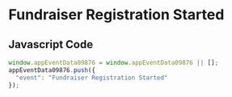 # Fundraiser Registration Started

### 

## Javascript Code
```js
window.appEventData09876 = window.appEventData09876 || [];
appEventData09876.push({
  "event": "Fundraiser Registration Started"
});
```







